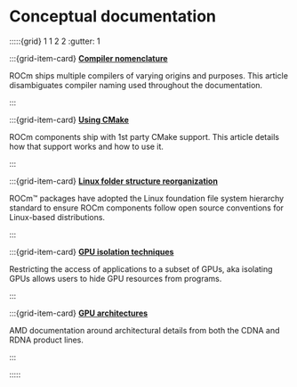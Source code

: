 # Conceptual documentation

:::::{grid} 1 1 2 2
:gutter: 1

:::{grid-item-card}
**[Compiler nomenclature](./compiler-disambiguation.md)**

ROCm ships multiple compilers of varying origins and purposes. This article
disambiguates compiler naming used throughout the documentation.

:::

:::{grid-item-card}
**[Using CMake](./cmake-packages.rst)**

ROCm components ship with 1st party CMake support. This article details how that
support works and how to use it.

:::

:::{grid-item-card}
**[Linux folder structure reorganization](./file-reorg.md)**

ROCm™ packages have adopted the Linux foundation file system hierarchy standard
to ensure ROCm components follow open source conventions for Linux-based
distributions.

:::

:::{grid-item-card}
**[GPU isolation techniques](./gpu-isolation.md)**

Restricting the access of applications to a subset of GPUs, aka isolating GPUs
allows users to hide GPU resources from programs.

:::

:::{grid-item-card}
**[GPU architectures](./gpu-arch.md)**

AMD documentation around architectural details from both the CDNA and RDNA
product lines.

:::

:::::
